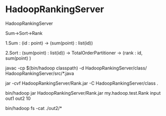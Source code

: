 # HadoopRankingServer
HadoopRankingServer


Sum->Sort->Rank


1.Sum  : (id : point) -> (sum(point) : list(id))

2.Sort : (sum(point) : list(id)) -> TotalOrderPartitioner -> (rank : id, sum(point) )


javac -cp $(bin/hadoop classpath) -d HadoopRankingServer/class/ HadoopRankingServer/src/*.java

jar -cvf HadoopRankingServer/Rank.jar -C HadoopRankingServer/class .

bin/hadoop jar HadoopRankingServer/Rank.jar my.hadoop.test.Rank input out1 out2 10

bin/hadoop fs -cat ./out2/*

